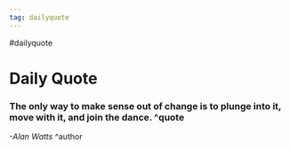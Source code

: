 ```yaml
---
tag: dailyquote
---
```


#dailyquote

# Daily Quote

### The only way to make sense out of change is to plunge into it, move with it, and join the dance. ^quote
*-Alan Watts* ^author
